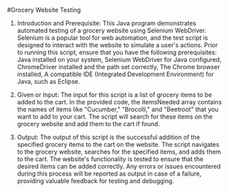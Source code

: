 #Grocery Website Testing

1) Introduction and Prerequisite:
This Java program demonstrates automated testing of a grocery website using Selenium WebDriver. Selenium is a popular tool for web automation, and the test script is designed to interact with the website to simulate a user's actions. Prior to running this script, ensure that you have the following prerequisites:   Java installed on your system, Selenium WebDriver for Java configured, ChromeDriver installed and the path set correctly, The Chrome browser installed, A compatible IDE (Integrated Development Environment) for Java, such as Eclipse. 

2) Given or Input:
The input for this script is a list of grocery items to be added to the cart. In the provided code, the itemsNeeded array contains the names of items like "Cucumber," "Brocolli," and "Beetroot" that you want to add to your cart. The script will search for these items on the grocery website and add them to the cart if found.

3) Output:
The output of this script is the successful addition of the specified grocery items to the cart on the website. The script navigates to the grocery website, searches for the specified items, and adds them to the cart. The website's functionality is tested to ensure that the desired items can be added correctly. Any errors or issues encountered during this process will be reported as output in case of a failure, providing valuable feedback for testing and debugging.
